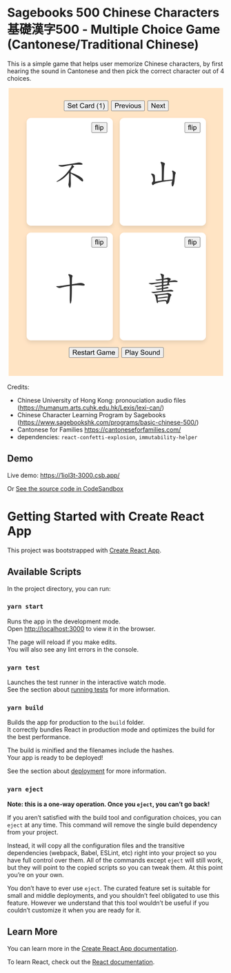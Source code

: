# Sagebooks 500 Chinese Characters 基礎漢字500 - Multiple Choice Game (Cantonese/Traditional Chinese)

This is a simple game that helps user memorize Chinese characters, by first hearing the sound in Cantonese and then pick the correct character out of 4 choices.

<p align="center">
  <img src="./screen-1.png">
</p>

Credits:
- Chinese University of Hong Kong: pronouciation audio files (https://humanum.arts.cuhk.edu.hk/Lexis/lexi-can/)
- Chinese Character Learning Program by Sagebooks (https://www.sagebookshk.com/programs/basic-chinese-500/)
- Cantonese for Families https://cantoneseforfamilies.com/
- dependencies: `react-confetti-explosion`, `immutability-helper`

## Demo

Live demo: https://1iol3t-3000.csb.app/

Or [See the source code in CodeSandbox](https://codesandbox.io/p/github/calvincchan/sagebooks-500-multiple-choice/master)


# Getting Started with Create React App

This project was bootstrapped with [Create React App](https://github.com/facebook/create-react-app).

## Available Scripts

In the project directory, you can run:

### `yarn start`

Runs the app in the development mode.\
Open [http://localhost:3000](http://localhost:3000) to view it in the browser.

The page will reload if you make edits.\
You will also see any lint errors in the console.

### `yarn test`

Launches the test runner in the interactive watch mode.\
See the section about [running tests](https://facebook.github.io/create-react-app/docs/running-tests) for more information.

### `yarn build`

Builds the app for production to the `build` folder.\
It correctly bundles React in production mode and optimizes the build for the best performance.

The build is minified and the filenames include the hashes.\
Your app is ready to be deployed!

See the section about [deployment](https://facebook.github.io/create-react-app/docs/deployment) for more information.

### `yarn eject`

**Note: this is a one-way operation. Once you `eject`, you can’t go back!**

If you aren’t satisfied with the build tool and configuration choices, you can `eject` at any time. This command will remove the single build dependency from your project.

Instead, it will copy all the configuration files and the transitive dependencies (webpack, Babel, ESLint, etc) right into your project so you have full control over them. All of the commands except `eject` will still work, but they will point to the copied scripts so you can tweak them. At this point you’re on your own.

You don’t have to ever use `eject`. The curated feature set is suitable for small and middle deployments, and you shouldn’t feel obligated to use this feature. However we understand that this tool wouldn’t be useful if you couldn’t customize it when you are ready for it.

## Learn More

You can learn more in the [Create React App documentation](https://facebook.github.io/create-react-app/docs/getting-started).

To learn React, check out the [React documentation](https://reactjs.org/).
